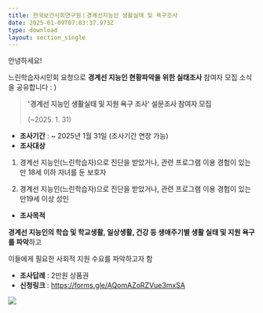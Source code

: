 ```yaml
---
title: 한국보건사회연구원ㅣ경계선지능인 생활실태 및 욕구조사
date: 2025-01-09T07:03:37.973Z
type: download
layout: section_single
---
```

<!--StartFragment-->

안녕하세요!

느린학습자시민회 요청으로 **경계선 지능인 현황파악을 위한 실태조사** 참여자 모집 소식을 공유합니다 : )

> **'경계선 지능인 생활실태 및 지원 욕구 조사' 설문조사 참여자 모집**
>
> (~2025. 1. 31)

* **조사기간** : ~ 2025년 1월 31일 (조사기간 연장 가능)
* **조사대상**

1) 경계선 지능인(느린학습자)으로 진단을 받았거나, 관련 프로그램 이용 경험이 있는 만 18세 이하 자녀를 둔 보호자

2) 경계선 지능인(느린학습자)으로 진단을 받았거나, 관련 프로그램 이용 경험이 있는 만19세 이상 성인

* **조사목적**

**경계선 지능인의 학습 및 학교생활, 일상생활, 건강 등 생애주기별 생활 실태 및 지원 욕구를 파악**하고

이들에게 필요한 사회적 지원 수요를 파악하고자 함

* **조사답례** : 2만원 상품권
* **신청링크** : <https://forms.gle/AQomAZoRZVue3mxSA>

<!--EndFragment-->

![](/uploads/kakaotalk_20250109_160156924.png)